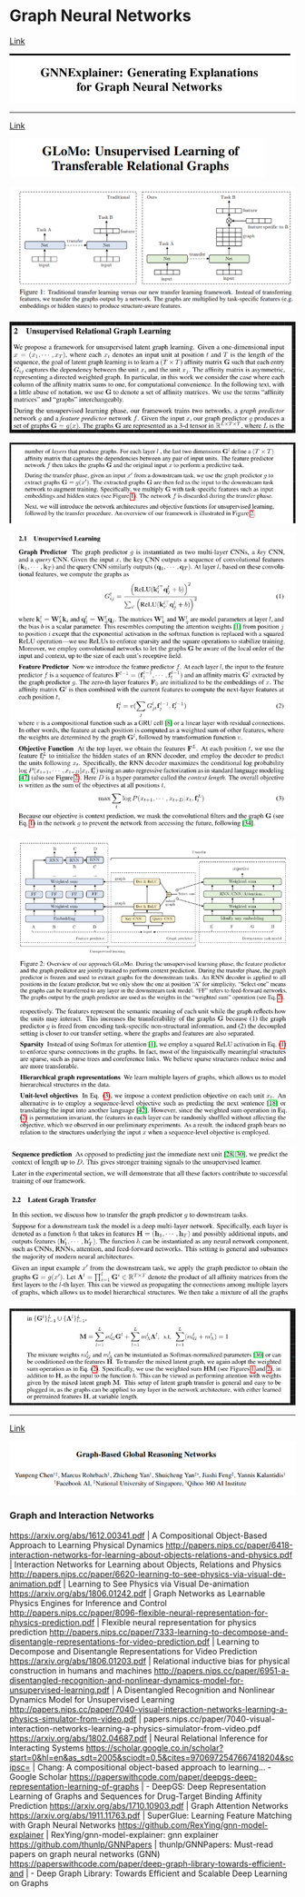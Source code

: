 # Graph Neural Networks

[Link](https://arxiv.org/abs/1903.03894)

![](2020-07-21-04-49-16.png)

---
[Link](https://papers.nips.cc/paper/8110-glomo-unsupervised-learning-of-transferable-relational-graphs.pdf)

![](2020-07-23-01-11-22.png)

![](2020-07-23-01-13-04.png)

![](2020-07-22-00-29-11.png)

![](2020-07-22-00-29-42.png)

![](2020-07-22-00-30-07.png)

![](2020-07-22-00-30-44.png)

![](2020-07-22-00-31-02.png)

![](2020-07-22-00-31-24.png)

---
[Link](https://openaccess.thecvf.com/content_CVPR_2019/papers/Chen_Graph-Based_Global_Reasoning_Networks_CVPR_2019_paper.pdf)

![](2020-07-22-01-58-53.png)



### Graph and Interaction Networks

https://arxiv.org/abs/1612.00341.pdf | A Compositional Object-Based Approach to Learning Physical Dynamics
http://papers.nips.cc/paper/6418-interaction-networks-for-learning-about-objects-relations-and-physics.pdf | Interaction Networks for Learning about Objects, Relations and Physics
http://papers.nips.cc/paper/6620-learning-to-see-physics-via-visual-de-animation.pdf | Learning to See Physics via Visual De-animation
https://arxiv.org/abs/1806.01242.pdf | Graph Networks as Learnable Physics Engines for Inference and Control
http://papers.nips.cc/paper/8096-flexible-neural-representation-for-physics-prediction.pdf | Flexible neural representation for physics prediction
http://papers.nips.cc/paper/7333-learning-to-decompose-and-disentangle-representations-for-video-prediction.pdf | Learning to Decompose and Disentangle Representations for Video Prediction
https://arxiv.org/abs/1806.01203.pdf | Relational inductive bias for physical construction in humans and machines
http://papers.nips.cc/paper/6951-a-disentangled-recognition-and-nonlinear-dynamics-model-for-unsupervised-learning.pdf | A Disentangled Recognition and Nonlinear Dynamics Model for Unsupervised Learning
http://papers.nips.cc/paper/7040-visual-interaction-networks-learning-a-physics-simulator-from-video.pdf | papers.nips.cc/paper/7040-visual-interaction-networks-learning-a-physics-simulator-from-video.pdf
https://arxiv.org/abs/1802.04687.pdf | Neural Relational Inference for Interacting Systems
https://scholar.google.co.in/scholar?start=0&hl=en&as_sdt=2005&sciodt=0,5&cites=9706972547667418204&scipsc= | Chang: A compositional object-based approach to learning... - Google Scholar
https://paperswithcode.com/paper/deepgs-deep-representation-learning-of-graphs | - DeepGS: Deep Representation Learning of Graphs and Sequences for Drug-Target Binding Affinity Prediction
https://arxiv.org/abs/1710.10903.pdf | Graph Attention Networks
https://arxiv.org/abs/1911.11763.pdf | SuperGlue: Learning Feature Matching with Graph Neural Networks
https://github.com/RexYing/gnn-model-explainer | RexYing/gnn-model-explainer: gnn explainer
https://github.com/thunlp/GNNPapers | thunlp/GNNPapers: Must-read papers on graph neural networks (GNN)
https://paperswithcode.com/paper/deep-graph-library-towards-efficient-and | - Deep Graph Library: Towards Efficient and Scalable Deep Learning on Graphs
